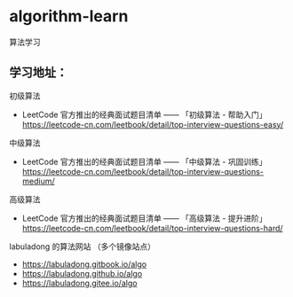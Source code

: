 # algorithm-learn
算法学习

## 学习地址：

初级算法
- LeetCode 官方推出的经典面试题目清单 —— 「初级算法 - 帮助入门」
https://leetcode-cn.com/leetbook/detail/top-interview-questions-easy/

中级算法
- LeetCode 官方推出的经典面试题目清单 —— 「中级算法 - 巩固训练」
https://leetcode-cn.com/leetbook/detail/top-interview-questions-medium/

高级算法
- LeetCode 官方推出的经典面试题目清单 —— 「高级算法 - 提升进阶」
https://leetcode-cn.com/leetbook/detail/top-interview-questions-hard/

labuladong 的算法网站 （多个镜像站点）
- https://labuladong.gitbook.io/algo
- https://labuladong.github.io/algo
- https://labuladong.gitee.io/algo
